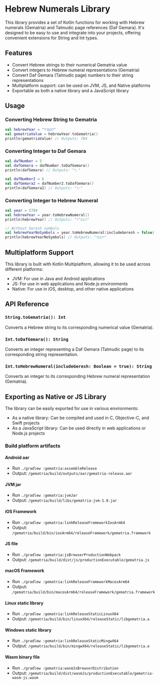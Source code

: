 # Hebrew Numerals Library

This library provides a set of Kotlin functions for working with Hebrew numerals (Gematria) and Talmudic page references (Daf Gemara). It's designed to be easy to use and integrate into your projects, offering convenient extensions for String and Int types.

## Features

- Convert Hebrew strings to their numerical Gematria value
- Convert integers to Hebrew numeral representations (Gematria)
- Convert Daf Gemara (Talmudic page) numbers to their string representations
- Multiplatform support: can be used on JVM, JS, and Native platforms
- Exportable as both a native library and a JavaScript library

## Usage

### Converting Hebrew String to Gematria

```kotlin
val hebrewYear = "תשפ״ד"
val gematriaValue = hebrewYear.toGematria()
println(gematriaValue) // Outputs: 784
```

### Converting Integer to Daf Gemara

```kotlin
val dafNumber = 5
val dafGemara = dafNumber.toDafGemara()
println(dafGemara) // Outputs: "ד."

val dafNumber2 = 6
val dafGemara2 = dafNumber2.toDafGemara()
println(dafGemara2) // Outputs: "ד:"
```

### Converting Integer to Hebrew Numeral

```kotlin
val year = 5784
val hebrewYear = year.toHebrewNumeral()
println(hebrewYear) // Outputs: "תשפ"ד"

// Without Geresh symbols
val hebrewYearNoSymbols = year.toHebrewNumeral(includeGeresh = false)
println(hebrewYearNoSymbols) // Outputs: "תשפד"
```

## Multiplatform Support

This library is built with Kotlin Multiplatform, allowing it to be used across different platforms:

- JVM: For use in Java and Android applications
- JS: For use in web applications and Node.js environments
- Native: For use in iOS, desktop, and other native applications

## API Reference

### `String.toGematria(): Int`

Converts a Hebrew string to its corresponding numerical value (Gematria).

### `Int.toDafGemara(): String`

Converts an integer representing a Daf Gemara (Talmudic page) to its corresponding string representation.

### `Int.toHebrewNumeral(includeGeresh: Boolean = true): String`

Converts an integer to its corresponding Hebrew numeral representation (Gematria).

## Exporting as Native or JS Library

The library can be easily exported for use in various environments:

- As a native library: Can be compiled and used in C, Objective-C, and Swift projects
- As a JavaScript library: Can be used directly in web applications or Node.js projects

### Build platform artifacts

#### Android aar

- Run `./gradlew :gematria:assembleRelease`
- Output: `/gematria/build/outputs/aar/gematria-release.aar`

#### JVM jar

- Run `./gradlew :gematria:jvmJar`
- Output: `/gematria/build/libs/gematria-jvm-1.0.jar`

#### iOS Framework

- Run `./gradlew :gematria:linkReleaseFrameworkIosArm64`
- Output: `/gematria/build/bin/iosArm64/releaseFramework/gematria.framework`

#### JS file

- Run `./gradlew :gematria:jsBrowserProductionWebpack`
- Output: `/gematria/build/dist/js/productionExecutable/gematria.js`

#### macOS Framework

- Run `./gradlew :gematria:linkReleaseFrameworkMacosArm64`
- Output: `/gematria/build/bin/macosArm64/releaseFramework/gematria.framework`

#### Linux static library

- Run `./gradlew :gematria:linkReleaseStaticLinuxX64`
- Output: `/gematria/build/bin/linuxX64/releaseStatic/libgematria.a`

#### Windows static library

- Run `./gradlew :gematria:linkReleaseStaticMingwX64`
- Output: `/gematria/build/bin/mingwX64/releaseStatic/libgematria.a`

#### Wasm binary file

- Run `./gradlew :gematria:wasmJsBrowserDistribution`
- Output: `/gematria/build/dist/wasmJs/productionExecutable/gematria-wasm-js.wasm`
